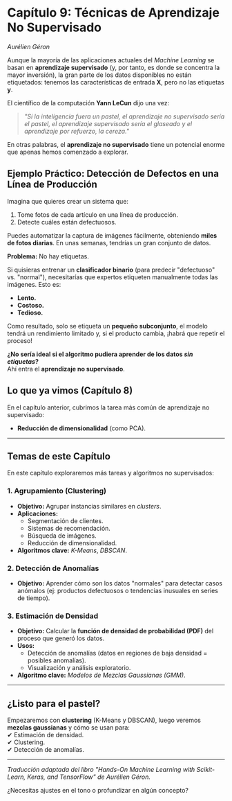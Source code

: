 # **Capítulo 9: Técnicas de Aprendizaje No Supervisado**  

*Aurélien Géron*  

Aunque la mayoría de las aplicaciones actuales del *Machine Learning* se basan en **aprendizaje supervisado** (y, por tanto, es donde se concentra la mayor inversión), la gran parte de los datos disponibles no están etiquetados: tenemos las características de entrada **X**, pero no las etiquetas **y**.  

El científico de la computación **Yann LeCun** dijo una vez:  

> *"Si la inteligencia fuera un pastel, el aprendizaje no supervisado sería el pastel, el aprendizaje supervisado sería el glaseado y el aprendizaje por refuerzo, la cereza."*  

En otras palabras, el **aprendizaje no supervisado** tiene un potencial enorme que apenas hemos comenzado a explorar.  



## **Ejemplo Práctico: Detección de Defectos en una Línea de Producción**  
Imagina que quieres crear un sistema que:  
1. Tome fotos de cada artículo en una línea de producción.  
2. Detecte cuáles están defectuosos.  

Puedes automatizar la captura de imágenes fácilmente, obteniendo **miles de fotos diarias**. En unas semanas, tendrías un gran conjunto de datos.  

**Problema:** No hay etiquetas.  

Si quisieras entrenar un **clasificador binario** (para predecir "defectuoso" vs. "normal"), necesitarías que expertos etiqueten manualmente todas las imágenes. Esto es:  
- **Lento.**  
- **Costoso.**  
- **Tedioso.**  

Como resultado, solo se etiqueta un **pequeño subconjunto**, el modelo tendrá un rendimiento limitado y, si el producto cambia, ¡habrá que repetir el proceso!  

**¿No sería ideal si el algoritmo pudiera aprender de los datos *sin etiquetas*?**  
Ahí entra el **aprendizaje no supervisado**.  


## **Lo que ya vimos (Capítulo 8)**  
En el capítulo anterior, cubrimos la tarea más común de aprendizaje no supervisado:  
- **Reducción de dimensionalidad** (como PCA).  

---

## **Temas de este Capítulo**  
En este capítulo exploraremos más tareas y algoritmos no supervisados:  

### **1. Agrupamiento (Clustering)**  
- **Objetivo:** Agrupar instancias similares en *clusters*.  
- **Aplicaciones:**  
  - Segmentación de clientes.  
  - Sistemas de recomendación.  
  - Búsqueda de imágenes.  
  - Reducción de dimensionalidad.  
- **Algoritmos clave:** *K-Means*, *DBSCAN*.  

### **2. Detección de Anomalías**  
- **Objetivo:** Aprender cómo son los datos "normales" para detectar casos anómalos (ej: productos defectuosos o tendencias inusuales en series de tiempo).  

### **3. Estimación de Densidad**  
- **Objetivo:** Calcular la **función de densidad de probabilidad (PDF)** del proceso que generó los datos.  
- **Usos:**  
  - Detección de anomalías (datos en regiones de baja densidad = posibles anomalías).  
  - Visualización y análisis exploratorio.  
- **Algoritmo clave:** *Modelos de Mezclas Gaussianas (GMM)*.  

---

## **¿Listo para el pastel?**  
Empezaremos con **clustering** (K-Means y DBSCAN), luego veremos **mezclas gaussianas** y cómo se usan para:  
✔ Estimación de densidad.  
✔ Clustering.  
✔ Detección de anomalías.  

---  
*Traducción adaptada del libro "Hands-On Machine Learning with Scikit-Learn, Keras, and TensorFlow" de Aurélien Géron.*  

¿Necesitas ajustes en el tono o profundizar en algún concepto?